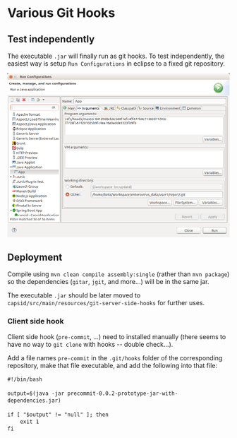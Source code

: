 # Various Git Hooks

## Test independently

The executable `.jar` will finally run as git hooks. To test independently, the easiest way is setup `Run Configurations` in eclipse to a fixed git repository.

![alt text](eclipse_run_configurations.png "")

## Deployment

Compile using `mvn clean compile assembly:single` (rather than `mvn package`) so the dependencies (`gitar`, `jgit`, and more...) will be in the same jar.

The executable `.jar` should be later moved to `capsid/src/main/resources/git-server-side-hooks` for further uses.

### Client side hook

Client side hook (`pre-commit`, ...) need to installed manually (there seems to have no way to `git clone` with hooks -- double check...). 

Add a file names `pre-commit` in the `.git/hooks` folder of the corresponding repository, make that file executable, and add the following into that file:

```
#!/bin/bash

output=$(java -jar precommit-0.0.2-prototype-jar-with-dependencies.jar)

if [ "$output" != "null" ]; then
    exit 1
fi
```
